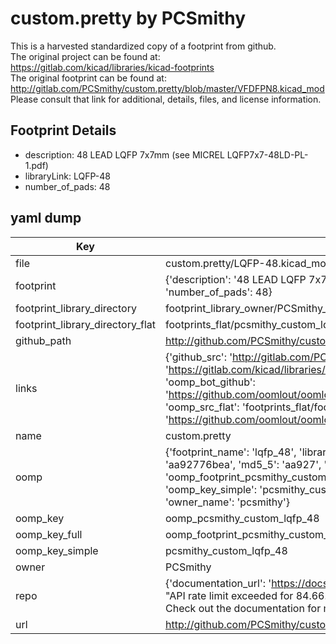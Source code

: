 # custom.pretty by PCSmithy  
This is a harvested standardized copy of a footprint from github.  
The original project can be found at:  
https://gitlab.com/kicad/libraries/kicad-footprints  
The original footprint can be found at:
http://gitlab.com/PCSmithy/custom.pretty/blob/master/VFDFPN8.kicad_mod
Please consult that link for additional, details, files, and license information.  
## Footprint Details
* description: 48 LEAD LQFP 7x7mm (see MICREL LQFP7x7-48LD-PL-1.pdf)  
* libraryLink: LQFP-48  
* number_of_pads: 48  
## yaml dump  
| Key | Value |  
| --- | --- |  
| file | custom.pretty/LQFP-48.kicad_mod |  
| footprint | {'description': '48 LEAD LQFP 7x7mm (see MICREL LQFP7x7-48LD-PL-1.pdf)', 'libraryLink': 'LQFP-48', 'number_of_pads': 48} |  
| footprint_library_directory | footprint_library_owner/PCSmithy_custom.pretty |  
| footprint_library_directory_flat | footprints_flat/pcsmithy_custom_lqfp_48/working |  
| github_path | http://github.com/PCSmithy/custom.pretty/blob/master/LQFP-48.kicad_mod |  
| links | {'github_src': 'http://gitlab.com/PCSmithy/custom.pretty/blob/master/VFDFPN8.kicad_mod', 'github_src_repo': 'https://gitlab.com/kicad/libraries/kicad-footprints', 'oomp_bot': 'footprints/pcsmithy_custom_lqfp_48/working', 'oomp_bot_github': 'https://github.com/oomlout/oomlout_oomp_footprint_bot/tree/main/footprints/pcsmithy_custom_lqfp_48/working', 'oomp_src_flat': 'footprints_flat/footprints_flat/pcsmithy_custom_lqfp_48/working', 'oomp_src_flat_github': 'https://github.com/oomlout/oomlout_oomp_footprint_src/tree/main/footprints_flat/pcsmithy_custom_lqfp_48/working'} |  
| name | custom.pretty |  
| oomp | {'footprint_name': 'lqfp_48', 'library_name': 'custom', 'md5': 'aa92776beadfa4239131b64ff41afd3e', 'md5_10': 'aa92776bea', 'md5_5': 'aa927', 'md5_6': 'aa9277', 'oomp_key': 'oomp_pcsmithy_custom_lqfp_48', 'oomp_key_extra': 'oomp_footprint_pcsmithy_custom_lqfp_48', 'oomp_key_full': 'oomp_footprint_pcsmithy_custom_lqfp_48_aa9277', 'oomp_key_simple': 'pcsmithy_custom_lqfp_48', 'original_filename': 'custom.pretty/LQFP-48.kicad_mod', 'owner_name': 'pcsmithy'} |  
| oomp_key | oomp_pcsmithy_custom_lqfp_48 |  
| oomp_key_full | oomp_footprint_pcsmithy_custom_lqfp_48 |  
| oomp_key_simple | pcsmithy_custom_lqfp_48 |  
| owner | PCSmithy |  
| repo | {'documentation_url': 'https://docs.github.com/rest/overview/resources-in-the-rest-api#rate-limiting', 'message': "API rate limit exceeded for 84.66.173.59. (But here's the good news: Authenticated requests get a higher rate limit. Check out the documentation for more details.)"} |  
| url | http://github.com/PCSmithy/custom.pretty |  

